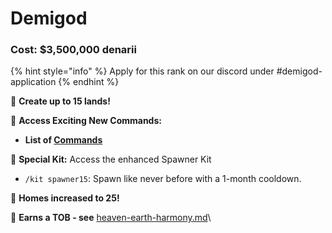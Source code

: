 # Demigod

### Cost: $3,500,000 denarii 

{% hint style="info" %}
Apply for this rank on our discord under #demigod-application
{% endhint %}

🔹 **Create up to 15 lands!**

🔹 **Access Exciting New Commands:**

* **List of [Commands](https://docs.playtheatria.com/commands#demigod)**

🔹 **Special Kit:** Access the enhanced Spawner Kit

* `/kit spawner15`: Spawn like never before with a 1-month cooldown.

🔹 **Homes increased to 25!**



🔹 **Earns a TOB - see** [heaven-earth-harmony.md](../../the-oracles-blessing/heaven-earth-harmony.md "mention")\

